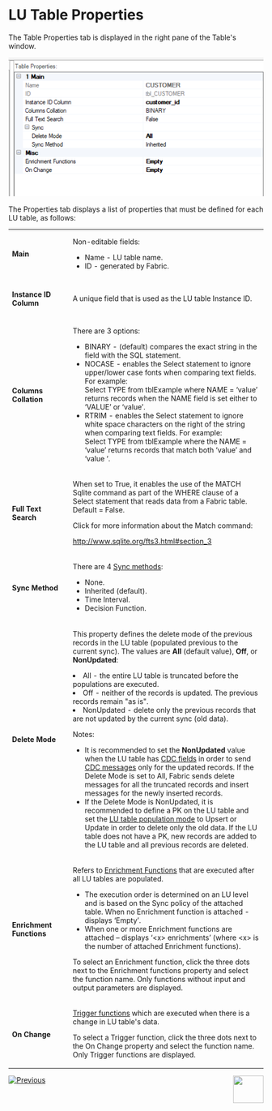 # LU Table Properties

The Table Properties tab is displayed in the right pane of the Table's window.


![image](images/06_04_table_properties.png)


The Properties tab displays a list of properties that must be defined for each LU table, as follows:

<table width="900pxl">
<tbody>
<tr>
<td width="200pxl">
<p><strong>Main</strong></p>
</td>
<td width="700pxl">
<p>Non-editable fields:</p>
<ul>
<li>Name - LU table name.</li>
<li>ID - generated by Fabric.</li>
</ul>
</td>
</tr>
<tr>
<td width="200pxl">
<p><h4>Instance ID Column</h4></p>
</td>
<td width="700pxl">
<p>A unique field that is used as the LU table Instance ID.</a></p>
</td>
</tr>
<tr>
<td width="200pxl">
<p><h4>Columns Collation</h4></p>
</td>
<td width="700pxl">
<p>There are 3 options:</p>
<ul>
<li>BINARY - (default) compares the exact string in the field with the SQL statement.</li>
<li>NOCASE - enables the Select statement to ignore upper/lower case fonts when comparing text fields. For example: <br /> Select TYPE from tblExample where NAME = &lsquo;value&rsquo; returns records when the NAME field is set either to &lsquo;VALUE&rsquo; or &lsquo;value&rsquo;.</li>
<li>RTRIM - enables the Select statement to ignore white space characters on the right of the string when comparing text fields. For example:<br /> Select TYPE from tblExample where the NAME = &lsquo;value&rsquo; returns records that match both &lsquo;value&rsquo; and &lsquo;value &lsquo;.</li>
</ul>
</td>
</tr>
<tr>
<td width="200pxl">
<p><h4>Full Text Search</h4></p>
</td>
<td width="700pxl">
<p>When set to True, it enables the use of the MATCH Sqlite command as part of the WHERE clause of a Select statement that reads data from a Fabric table. Default = False.</p>
<p>Click for more information about the Match command:</p>
<p><a href="http://www.sqlite.org/fts3.html#section_3">http://www.sqlite.org/fts3.html#section_3</a></p>
</td>
</tr>
<tr>
<td width="200pxl">
<p><h4>Sync Method</h4></p>
</td>
<td width="700pxl">
<p>There are 4 <a href="/articles/14_sync_LU_instance/04_sync_methods.md">Sync methods</a>:</p>
<ul>
<li>None.</li>
<li>Inherited (default).</li>
<li>Time Interval.</li>
<li>Decision Function.</li>
</ul>
</td>
</tr>
<tr>
<td width="200pxl">
<p><h4>Delete Mode</h4></p>
</td>
<td width="700pxl">
    <p>This property defines the delete mode of the previous records in the LU table (populated previous to the current sync). The values are <strong>All</strong> (default value), <strong>Off</strong>, or <strong>NonUpdated</strong>: </p>
        <li>All - the entire LU table is truncated before the populations are executed.</li>
        <li>Off - neither of the records is updated. The previous records remain "as is".</li>
        <li>NonUpdated - delete only the previous records that are not updated by the current sync (old data). 
     <p>Notes:</p>
   <ul>
    <li>It is recommended to set the <strong>NonUpdated</strong> value when the LU table has <a href="/articles/18_fabric_cdc/01_change_data_capture_overview.md">CDC fields</a> in order to send <a href="/articles/18_fabric_cdc/03_cdc_messages.md">CDC messages</a> only for the updated records. If the Delete Mode is set to All, Fabric sends delete messages for all the truncated records and insert messages for the newly inserted records.</li>
    <li>If the Delete Mode is NonUpdated, it is recommended to define a PK on the LU table and set the <a href="/articles/07_table_population/04_table_population_properties_tab.md#target-lu-table-properties">LU table population mode</a> to Upsert or Update in order to delete only the old data. If the LU table does not have a PK, new records are added to the LU table and all previous records are deleted.</li>
 </ul>     
</td>
</tr>
<tr>
<td width="200pxl">
<p><h4>Enrichment Functions</h4></p>
</td>
<td width="700pxl">
<p>Refers to <a href="/articles/10_enrichment_function/01_enrichment_function_overview.md">Enrichment Functions</a> that are executed after all LU tables are populated.</p>
<ul>
<li>The execution order is determined on an LU level and is based on the Sync policy of the attached table. When no Enrichment function is attached - displays &lsquo;Empty&rsquo;.</li>
<li>When one or more Enrichment functions are attached &ndash; displays &lsquo;&lt;x&gt; enrichments&rsquo; (where &lt;x&gt; is the number of attached Enrichment functions).</li>
</ul>
<p>To select an Enrichment function, click the three dots next to the Enrichment functions property and select the function name. Only functions without input and output parameters are displayed.</p>
</td>
</tr>
</tr>
<tr>
<td width="200pxl">
<p><h4>On Change</h4></p>
</td>
<td width="700pxl">
<p><a href="/articles/07_table_population/11_4_creating_a_trigger_function.md">Trigger functions</a> which are executed when there is a change in LU table's data.</p>
<p>To select a Trigger function, click the three dots next to the On Change property and select the function name. Only Trigger functions are displayed.</p>
</td>
</tr>
</tbody>
</table>



[![Previous](/articles/images/Previous.png)](03_table_indexes.md)[<img align="right" width="60" height="54" src="/articles/images/Next.png">](05_business_tables.md)
